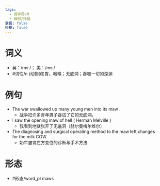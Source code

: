 ```yaml
---
tags:
  - 首字母/M
  - 级别/托福
掌握: false
模糊: false
---
```

# 词义
- 英：/mɔː/； 美：/mɔː/
- #词性/n  (动物的)胃，咽喉；无底洞；吞噬一切的深渊
# 例句
- The war swallowed up many young men into its maw .
	- 战争把许多青年男子吞进了它的无底洞。
- I saw the opening maw of hell ( Herman Melville )
	- 我看到地狱张开了无底洞（赫尔曼梅尔维尔）
- The diagnosing and surgical operating method to the maw left changes for the milk COW
	- 奶牛皱胃左方变位的诊断与手术方法
# 形态
- #形态/word_pl maws
